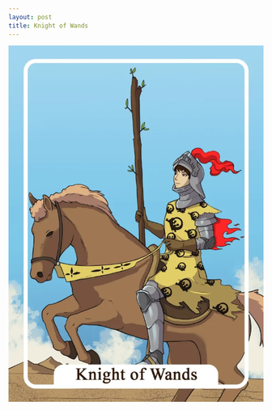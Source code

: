 ```yaml
---
layout: post
title: Knight of Wands
---
```


![](../images/Knight-of-Wands-Tarot-Card-Meaning-732x1024.webp)
